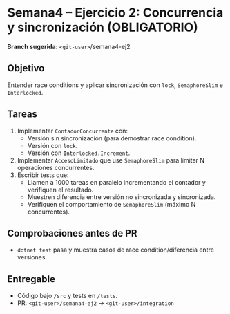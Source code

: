 # Semana4 – Ejercicio 2: Concurrencia y sincronización (OBLIGATORIO)

**Branch sugerida:** `<git-user>`/semana4-ej2

## Objetivo

Entender race conditions y aplicar sincronización con `lock`, `SemaphoreSlim` e `Interlocked`.

## Tareas

1. Implementar `ContadorConcurrente` con:
   - Versión sin sincronización (para demostrar race condition).
   - Versión con `lock`.
   - Versión con `Interlocked.Increment`.
2. Implementar `AccesoLimitado` que use `SemaphoreSlim` para limitar N operaciones concurrentes.
3. Escribir tests que:
   - Llamen a 1000 tareas en paralelo incrementando el contador y verifiquen el resultado.
   - Muestren diferencia entre versión no sincronizada y sincronizada.
   - Verifiquen el comportamiento de `SemaphoreSlim` (máximo N concurrentes).

## Comprobaciones antes de PR

- `dotnet test` pasa y muestra casos de race condition/diferencia entre versiones.

## Entregable

- Código bajo `/src` y tests en `/tests`.
- PR: `<git-user>/semana4-ej2` -> `<git-user>/integration`
